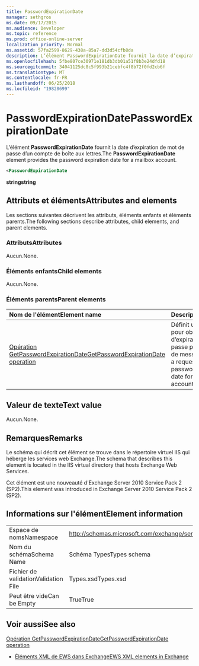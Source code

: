 ```yaml
---
title: PasswordExpirationDate
manager: sethgros
ms.date: 09/17/2015
ms.audience: Developer
ms.topic: reference
ms.prod: office-online-server
localization_priority: Normal
ms.assetid: 57fa2599-8629-438a-85a7-dd3d54cfb8da
description: L’élément PasswordExpirationDate fournit la date d’expiration de mot de passe d’un compte de boîte aux lettres.
ms.openlocfilehash: 5fbe807ce30971e181db3db01a51f8b3e24dfd18
ms.sourcegitcommit: 34041125dc8c5f993b21cebfc4f8b72f0fd2cb6f
ms.translationtype: MT
ms.contentlocale: fr-FR
ms.lasthandoff: 06/25/2018
ms.locfileid: "19828699"
---
```

# <a name="passwordexpirationdate"></a><span data-ttu-id="8e866-103">PasswordExpirationDate</span><span class="sxs-lookup"><span data-stu-id="8e866-103">PasswordExpirationDate</span></span>

<span data-ttu-id="8e866-104">L’élément **PasswordExpirationDate** fournit la date d’expiration de mot de passe d’un compte de boîte aux lettres.</span><span class="sxs-lookup"><span data-stu-id="8e866-104">The **PasswordExpirationDate** element provides the password expiration date for a mailbox account.</span></span> 
  
```XML
<PasswordExpirationDate
```

 <span data-ttu-id="8e866-105">**string**</span><span class="sxs-lookup"><span data-stu-id="8e866-105">**string**</span></span>
## <a name="attributes-and-elements"></a><span data-ttu-id="8e866-106">Attributs et éléments</span><span class="sxs-lookup"><span data-stu-id="8e866-106">Attributes and elements</span></span>

<span data-ttu-id="8e866-107">Les sections suivantes décrivent les attributs, éléments enfants et éléments parents.</span><span class="sxs-lookup"><span data-stu-id="8e866-107">The following sections describe attributes, child elements, and parent elements.</span></span>
  
### <a name="attributes"></a><span data-ttu-id="8e866-108">Attributs</span><span class="sxs-lookup"><span data-stu-id="8e866-108">Attributes</span></span>

<span data-ttu-id="8e866-109">Aucun.</span><span class="sxs-lookup"><span data-stu-id="8e866-109">None.</span></span>
  
### <a name="child-elements"></a><span data-ttu-id="8e866-110">Éléments enfants</span><span class="sxs-lookup"><span data-stu-id="8e866-110">Child elements</span></span>

<span data-ttu-id="8e866-111">Aucun.</span><span class="sxs-lookup"><span data-stu-id="8e866-111">None.</span></span>
  
### <a name="parent-elements"></a><span data-ttu-id="8e866-112">Éléments parents</span><span class="sxs-lookup"><span data-stu-id="8e866-112">Parent elements</span></span>

|<span data-ttu-id="8e866-113">**Nom de l'élément**</span><span class="sxs-lookup"><span data-stu-id="8e866-113">**Element name**</span></span>|<span data-ttu-id="8e866-114">**Description**</span><span class="sxs-lookup"><span data-stu-id="8e866-114">**Description**</span></span>|
|:-----|:-----|
|[<span data-ttu-id="8e866-115">Opération GetPasswordExpirationDate</span><span class="sxs-lookup"><span data-stu-id="8e866-115">GetPasswordExpirationDate operation</span></span>](getpasswordexpirationdate-operation.md) <br/> |<span data-ttu-id="8e866-116">Définit une demande pour obtenir la date d’expiration de mot de passe pour un compte de messagerie.</span><span class="sxs-lookup"><span data-stu-id="8e866-116">Defines a request to get the password expiration date for an email account.</span></span>  <br/> |
   
## <a name="text-value"></a><span data-ttu-id="8e866-117">Valeur de texte</span><span class="sxs-lookup"><span data-stu-id="8e866-117">Text value</span></span>

<span data-ttu-id="8e866-118">Aucun.</span><span class="sxs-lookup"><span data-stu-id="8e866-118">None.</span></span>
  
## <a name="remarks"></a><span data-ttu-id="8e866-119">Remarques</span><span class="sxs-lookup"><span data-stu-id="8e866-119">Remarks</span></span>

<span data-ttu-id="8e866-120">Le schéma qui décrit cet élément se trouve dans le répertoire virtuel IIS qui héberge les services web Exchange.</span><span class="sxs-lookup"><span data-stu-id="8e866-120">The schema that describes this element is located in the IIS virtual directory that hosts Exchange Web Services.</span></span>
  
<span data-ttu-id="8e866-121">Cet élément est une nouveauté d'Exchange Server 2010 Service Pack 2 (SP2).</span><span class="sxs-lookup"><span data-stu-id="8e866-121">This element was introduced in Exchange Server 2010 Service Pack 2 (SP2).</span></span>
  
## <a name="element-information"></a><span data-ttu-id="8e866-122">Informations sur l'élément</span><span class="sxs-lookup"><span data-stu-id="8e866-122">Element information</span></span>

|||
|:-----|:-----|
|<span data-ttu-id="8e866-123">Espace de noms</span><span class="sxs-lookup"><span data-stu-id="8e866-123">Namespace</span></span>  <br/> |http://schemas.microsoft.com/exchange/services/2006/types  <br/> |
|<span data-ttu-id="8e866-124">Nom du schéma</span><span class="sxs-lookup"><span data-stu-id="8e866-124">Schema Name</span></span>  <br/> |<span data-ttu-id="8e866-125">Schéma Types</span><span class="sxs-lookup"><span data-stu-id="8e866-125">Types schema</span></span>  <br/> |
|<span data-ttu-id="8e866-126">Fichier de validation</span><span class="sxs-lookup"><span data-stu-id="8e866-126">Validation File</span></span>  <br/> |<span data-ttu-id="8e866-127">Types.xsd</span><span class="sxs-lookup"><span data-stu-id="8e866-127">Types.xsd</span></span>  <br/> |
|<span data-ttu-id="8e866-128">Peut être vide</span><span class="sxs-lookup"><span data-stu-id="8e866-128">Can be Empty</span></span>  <br/> |<span data-ttu-id="8e866-129">True</span><span class="sxs-lookup"><span data-stu-id="8e866-129">True</span></span>  <br/> |
   
## <a name="see-also"></a><span data-ttu-id="8e866-130">Voir aussi</span><span class="sxs-lookup"><span data-stu-id="8e866-130">See also</span></span>



[<span data-ttu-id="8e866-131">Opération GetPasswordExpirationDate</span><span class="sxs-lookup"><span data-stu-id="8e866-131">GetPasswordExpirationDate operation</span></span>](getpasswordexpirationdate-operation.md)


- [<span data-ttu-id="8e866-132">Éléments XML de EWS dans Exchange</span><span class="sxs-lookup"><span data-stu-id="8e866-132">EWS XML elements in Exchange</span></span>](ews-xml-elements-in-exchange.md)

